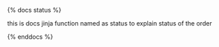 {% docs status %}

this is docs jinja function named as status to explain status of the order

{% enddocs %}